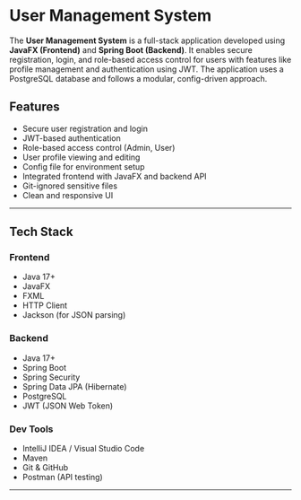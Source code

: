 # User Management System

The **User Management System** is a full-stack application developed using **JavaFX (Frontend)** and **Spring Boot (Backend)**. It enables secure registration, login, and role-based access control for users with features like profile management and authentication using JWT. The application uses a PostgreSQL database and follows a modular, config-driven approach.



## Features

- Secure user registration and login
- JWT-based authentication
- Role-based access control (Admin, User)
- User profile viewing and editing
- Config file for environment setup
- Integrated frontend with JavaFX and backend API
- Git-ignored sensitive files
- Clean and responsive UI

---

## Tech Stack

### Frontend
- Java 17+
- JavaFX
- FXML
- HTTP Client
- Jackson (for JSON parsing)

### Backend
- Java 17+
- Spring Boot
- Spring Security
- Spring Data JPA (Hibernate)
- PostgreSQL
- JWT (JSON Web Token)

### Dev Tools
- IntelliJ IDEA / Visual Studio Code
- Maven
- Git & GitHub
- Postman (API testing)

---
